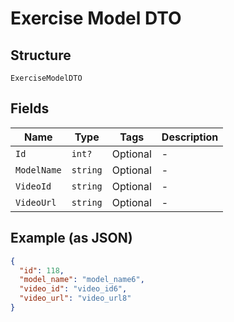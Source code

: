 
# Exercise Model DTO

## Structure

`ExerciseModelDTO`

## Fields

| Name | Type | Tags | Description |
|  --- | --- | --- | --- |
| `Id` | `int?` | Optional | - |
| `ModelName` | `string` | Optional | - |
| `VideoId` | `string` | Optional | - |
| `VideoUrl` | `string` | Optional | - |

## Example (as JSON)

```json
{
  "id": 118,
  "model_name": "model_name6",
  "video_id": "video_id6",
  "video_url": "video_url8"
}
```

